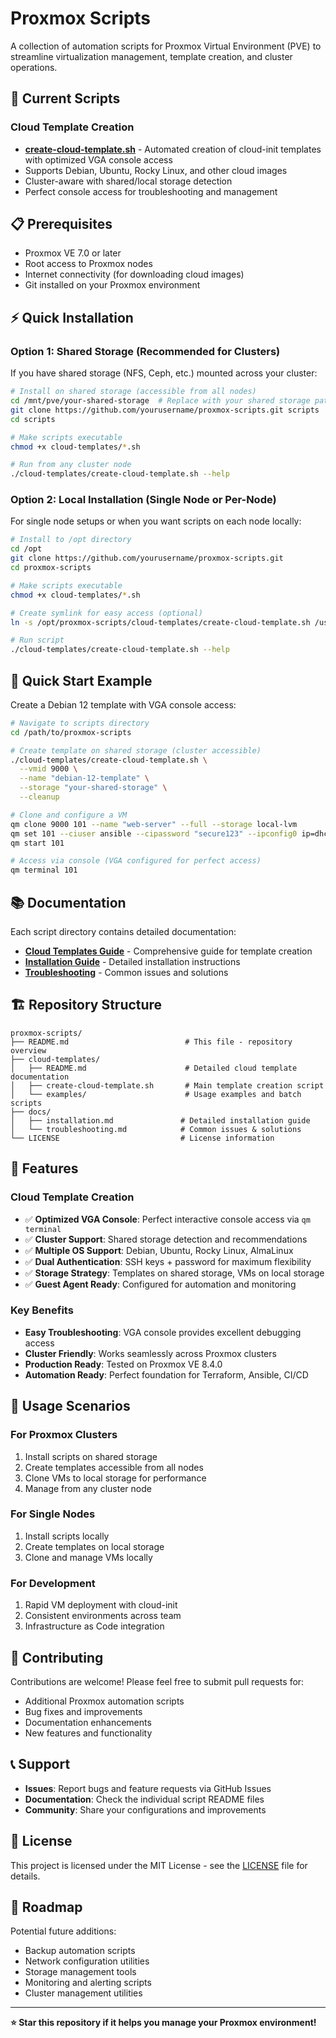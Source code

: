 # Proxmox Scripts

A collection of automation scripts for Proxmox Virtual Environment (PVE) to streamline virtualization management, template creation, and cluster operations.

## 🚀 Current Scripts

### Cloud Template Creation
- **[create-cloud-template.sh](cloud-templates/)** - Automated creation of cloud-init templates with optimized VGA console access
- Supports Debian, Ubuntu, Rocky Linux, and other cloud images
- Cluster-aware with shared/local storage detection
- Perfect console access for troubleshooting and management

## 📋 Prerequisites

- Proxmox VE 7.0 or later
- Root access to Proxmox nodes
- Internet connectivity (for downloading cloud images)
- Git installed on your Proxmox environment

## ⚡ Quick Installation

### Option 1: Shared Storage (Recommended for Clusters)

If you have shared storage (NFS, Ceph, etc.) mounted across your cluster:

```bash
# Install on shared storage (accessible from all nodes)
cd /mnt/pve/your-shared-storage  # Replace with your shared storage path
git clone https://github.com/yourusername/proxmox-scripts.git scripts
cd scripts

# Make scripts executable
chmod +x cloud-templates/*.sh

# Run from any cluster node
./cloud-templates/create-cloud-template.sh --help
```

### Option 2: Local Installation (Single Node or Per-Node)

For single node setups or when you want scripts on each node locally:

```bash
# Install to /opt directory
cd /opt
git clone https://github.com/yourusername/proxmox-scripts.git
cd proxmox-scripts

# Make scripts executable
chmod +x cloud-templates/*.sh

# Create symlink for easy access (optional)
ln -s /opt/proxmox-scripts/cloud-templates/create-cloud-template.sh /usr/local/bin/

# Run script
./cloud-templates/create-cloud-template.sh --help
```

## 🎯 Quick Start Example

Create a Debian 12 template with VGA console access:

```bash
# Navigate to scripts directory
cd /path/to/proxmox-scripts

# Create template on shared storage (cluster accessible)
./cloud-templates/create-cloud-template.sh \
  --vmid 9000 \
  --name "debian-12-template" \
  --storage "your-shared-storage" \
  --cleanup

# Clone and configure a VM
qm clone 9000 101 --name "web-server" --full --storage local-lvm
qm set 101 --ciuser ansible --cipassword "secure123" --ipconfig0 ip=dhcp
qm start 101

# Access via console (VGA configured for perfect access)
qm terminal 101
```

## 📚 Documentation

Each script directory contains detailed documentation:

- **[Cloud Templates Guide](cloud-templates/README.md)** - Comprehensive guide for template creation
- **[Installation Guide](docs/installation.md)** - Detailed installation instructions
- **[Troubleshooting](docs/troubleshooting.md)** - Common issues and solutions

## 🏗️ Repository Structure

```
proxmox-scripts/
├── README.md                          # This file - repository overview
├── cloud-templates/
│   ├── README.md                      # Detailed cloud template documentation
│   ├── create-cloud-template.sh       # Main template creation script
│   └── examples/                      # Usage examples and batch scripts
├── docs/
│   ├── installation.md               # Detailed installation guide
│   └── troubleshooting.md            # Common issues & solutions
└── LICENSE                           # License information
```

## 🎨 Features

### Cloud Template Creation
- ✅ **Optimized VGA Console**: Perfect interactive console access via `qm terminal`
- ✅ **Cluster Support**: Shared storage detection and recommendations
- ✅ **Multiple OS Support**: Debian, Ubuntu, Rocky Linux, AlmaLinux
- ✅ **Dual Authentication**: SSH keys + password for maximum flexibility
- ✅ **Storage Strategy**: Templates on shared storage, VMs on local storage
- ✅ **Guest Agent Ready**: Configured for automation and monitoring

### Key Benefits
- **Easy Troubleshooting**: VGA console provides excellent debugging access
- **Cluster Friendly**: Works seamlessly across Proxmox clusters
- **Production Ready**: Tested on Proxmox VE 8.4.0
- **Automation Ready**: Perfect foundation for Terraform, Ansible, CI/CD

## 🚀 Usage Scenarios

### For Proxmox Clusters
1. Install scripts on shared storage
2. Create templates accessible from all nodes
3. Clone VMs to local storage for performance
4. Manage from any cluster node

### For Single Nodes
1. Install scripts locally
2. Create templates on local storage
3. Clone and manage VMs locally

### For Development
1. Rapid VM deployment with cloud-init
2. Consistent environments across team
3. Infrastructure as Code integration

## 🤝 Contributing

Contributions are welcome! Please feel free to submit pull requests for:
- Additional Proxmox automation scripts
- Bug fixes and improvements
- Documentation enhancements
- New features and functionality

## 📞 Support

- **Issues**: Report bugs and feature requests via GitHub Issues
- **Documentation**: Check the individual script README files
- **Community**: Share your configurations and improvements

## 📄 License

This project is licensed under the MIT License - see the [LICENSE](LICENSE) file for details.

## 🎯 Roadmap

Potential future additions:
- Backup automation scripts
- Network configuration utilities
- Storage management tools
- Monitoring and alerting scripts
- Cluster management utilities

---

**⭐ Star this repository if it helps you manage your Proxmox environment!**

